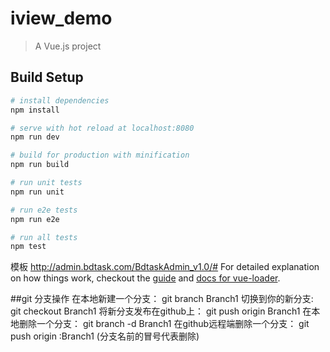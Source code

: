 # iview_demo

> A Vue.js project

## Build Setup

``` bash
# install dependencies
npm install

# serve with hot reload at localhost:8080
npm run dev

# build for production with minification
npm run build

# run unit tests
npm run unit

# run e2e tests
npm run e2e

# run all tests
npm test
```
模板 http://admin.bdtask.com/BdtaskAdmin_v1.0/#
For detailed explanation on how things work, checkout the [guide](http://vuejs-templates.github.io/webpack/) and [docs for vue-loader](http://vuejs.github.io/vue-loader).

##git 分支操作
    在本地新建一个分支： git branch Branch1
    切换到你的新分支: git checkout Branch1
    将新分支发布在github上： git push origin Branch1
    在本地删除一个分支： git branch -d Branch1
    在github远程端删除一个分支： git push origin :Branch1   (分支名前的冒号代表删除)